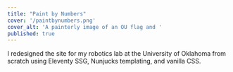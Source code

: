 ```yaml
---
title: "Paint by Numbers"
cover: '/paintbynumbers.png'
cover_alt: 'A painterly image of an OU flag and '
published: true
---
```


<script>
    import { PaintByNumbers } from "@matthewcmatt/paint-by-numbers";
    import { AnchorButton } from "$lib";
</script>

I redesigned the site for my robotics lab at the University of Oklahoma from scratch using Eleventy SSG, Nunjucks templating, and vanilla CSS.

<PaintByNumbers />

<AnchorButton href="https://github.com/matthewcmatt/paint-by-numbers/" label="Source Code" ext />